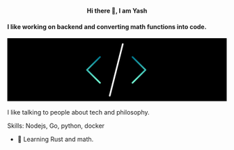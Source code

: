 <p align="center" style = "font-weight: bold">Hi there 👋, I am Yash</p>

#### I like working on backend and converting math functions into code.
![I like working on backend and converting math functions into code.](https://github.com/Exar04/Exar04/blob/main/image.png)

I like talking to people about tech and philosophy.

Skills: Nodejs, Go, python, docker

- 🔭 Learning Rust and math. 





